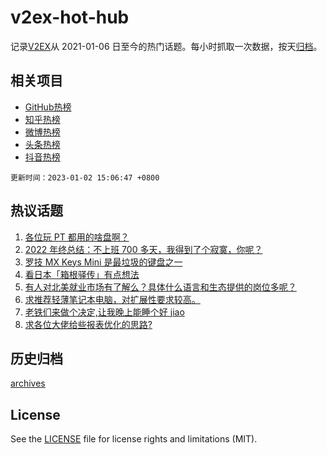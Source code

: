 # v2ex-hot-hub

 记录[V2EX](https://www.v2ex.com/)从 2021-01-06 日至今的热门话题。每小时抓取一次数据，按天[归档](archives)。
 
 ## 相关项目

- [GitHub热榜](https://github.com/lonnyzhang423/github-hot-hub)
- [知乎热榜](https://github.com/lonnyzhang423/zhihu-hot-hub)
- [微博热榜](https://github.com/lonnyzhang423/weibo-hot-hub)
- [头条热榜](https://github.com/lonnyzhang423/toutiao-hot-hub)
- [抖音热榜](https://github.com/lonnyzhang423/douyin-hot-hub)


 `更新时间：2023-01-02 15:06:47 +0800`

## 热议话题

1. [各位玩 PT 都用的啥盘啊？](https://www.v2ex.com/t/906013)
1. [2022 年终总结：不上班 700 多天，我得到了个寂寞，你呢？](https://www.v2ex.com/t/905969)
1. [罗技 MX Keys Mini 是最垃圾的键盘之一](https://www.v2ex.com/t/905931)
1. [看日本「箱根驿传」有点想法](https://www.v2ex.com/t/906024)
1. [有人对北美就业市场有了解么？具体什么语言和生态提供的岗位多呢？](https://www.v2ex.com/t/906022)
1. [求推荐轻薄笔记本电脑，对扩展性要求较高。](https://www.v2ex.com/t/905940)
1. [老铁们来做个决定,让我晚上能睡个好 jiao](https://www.v2ex.com/t/905963)
1. [求各位大佬给些报表优化的思路?](https://www.v2ex.com/t/906010)

## 历史归档

[archives](archives)

## License

See the [LICENSE](LICENSE) file for license rights and limitations (MIT).
